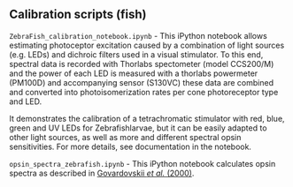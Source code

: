 ## Calibration scripts (fish)

`ZebraFish_calibration_notebook.ipynb` - This iPython notebook allows estimating photoceptor excitation caused by a combination of light sources (e.g. LEDs) and dichroic filters used in a visual stimulator. To this end, spectral data is recorded with Thorlabs spectometer (model CCS200/M) and the power of each LED is measured with a thorlabs powermeter (PM100D) and accompanying sensor (S130VC) these data are combined and converted into photoisomerization rates per cone photoreceptor type and LED.

It demonstrates the calibration of a tetrachromatic stimulator with red, blue, green and UV LEDs for Zebrafishlarvae, but it can be easily adapted to other light sources, as well as more and different spectral opsin sensitivities. For more details, see documentation in the notebook.

`opsin_spectra_zebrafish.ipynb` - This iPython notebook calculates opsin spectra as described in [Govardovskii *et al.* (2000)](https://www.cambridge.org/core/journals/visual-neuroscience/article/in-search-of-the-visual-pigment-template/A4738E821720092B7F5A233C4AB4962B).
